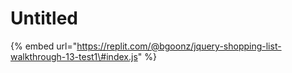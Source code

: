 # Untitled

{% embed url="https://replit.com/@bgoonz/jquery-shopping-list-walkthrough-13-test1\#index.js" %}




